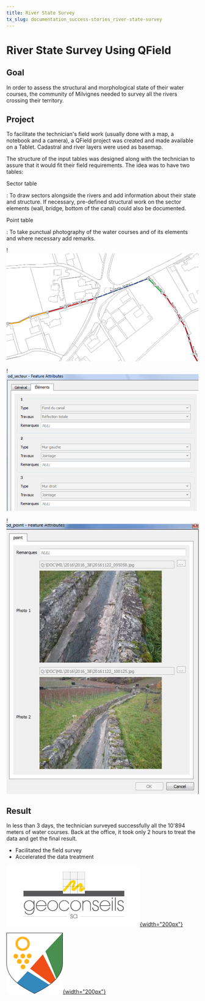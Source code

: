 ```yaml
---
title: River State Survey
tx_slug: documentation_success-stories_river-state-survey
---
```


# River State Survey Using QField

## Goal

In order to assess the structural and morphological state of their water
courses, the community of Milvignes needed to survey all the rivers
crossing their territory.

## Project

To facilitate the technician's field work (usually done with a map, a
notebook and a camera), a QField project was created and made available
on a Tablet. Cadastral and river layers were used as basemap.

The structure of the input tables was designed along with the technician
to assure that it would fit their field requirements. The idea was to
have two tables:

Sector table

:   To draw sectors alongside the rivers and add information about their
    state and structure. If necessary, pre-defined structural work on
    the sector elements (wall, bridge, bottom of the canal) could also
    be documented.

Point table

:   To take punctual photography of the water courses and of its
    elements and where necessary add remarks.

!![River State Survey 1](../assets/images/river-state-survey1.png)

!![River State Survey 2](../assets/images/river-state-survey2.png)

!![River State Survey 3](../assets/images/river-state-survey3.jpg)

## Result

In less than 3 days, the technician surveyed successfully all the 10'894
meters of water courses. Back at the office, it took only 2 hours to
treat the data and get the final result.

-   Facilitated the field survey
-   Accelerated the data treatment


[![Géoconseils SA](../assets/images/logo_geoconseils.png){width="200px"}](http://www.geoconseils.ch) <!-- markdown-link-check-disable-line -->

[![Milvignes](../assets/images/logo_milvignes.png){width="200px"}](http://http://www.milvignes.ch/) <!-- markdown-link-check-disable-line -->
